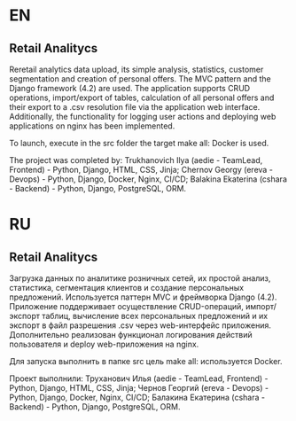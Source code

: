 # EN
## Retail Analitycs
Reretail analytics data upload, its simple analysis, statistics, customer segmentation and creation of personal offers.
The MVC pattern and the Django framework (4.2) are used. The application supports CRUD operations, import/export of tables, calculation of all personal offers and their export to a .csv resolution file via the application web interface.
Additionally, the functionality for logging user actions and deploying web applications on nginx has been implemented.

To launch, execute in the src folder the target make all: Docker is used.

The project was completed by: Trukhanovich Ilya (aedie - TeamLead, Frontend) - Python, Django, HTML, CSS, Jinja;  Chernov Georgy (ereva - Devops) - Python, Django, Docker, Nginx, CI/CD; Balakina Ekaterina (cshara - Backend) - Python, Django, PostgreSQL, ORM.


# RU

## Retail Analitycs

Загрузка данных по аналитике розничных сетей, их простой анализ, статистика, сегментация клиентов и создание персональных предложений.
Используется паттерн MVC и фреймворка Django (4.2). Приложение поддерживает осуществление CRUD-операций, импорт/экспорт таблиц, вычисление всех персональных предложений и их экспорт в файл разрешения .csv через web-интерфейс приложения. Дополнительно реализован функционал логирования действий пользователя и deploy web-приложения на nginx.

Для запуска выполнить в папке src цель make all: используется Docker.

Проект выполнили: Труханович Илья (aedie - TeamLead, Frontend) - Python, Django, HTML, CSS, Jinja;  Чернов Георгий (ereva - Devops) - Python, Django, Docker, Nginx, CI/CD; Балакина Екатерина (cshara - Backend) - Python, Django, PostgreSQL, ORM.
